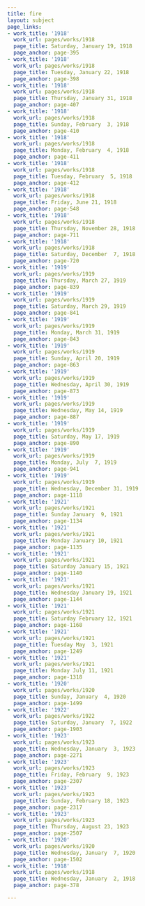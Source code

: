 ```yaml
---
title: fire
layout: subject
page_links:
- work_title: '1918'
  work_url: pages/works/1918
  page_title: Saturday, January 19, 1918
  page_anchor: page-395
- work_title: '1918'
  work_url: pages/works/1918
  page_title: Tuesday, January 22, 1918
  page_anchor: page-398
- work_title: '1918'
  work_url: pages/works/1918
  page_title: Thursday, January 31, 1918
  page_anchor: page-407
- work_title: '1918'
  work_url: pages/works/1918
  page_title: Sunday, February  3, 1918
  page_anchor: page-410
- work_title: '1918'
  work_url: pages/works/1918
  page_title: Monday, February  4, 1918
  page_anchor: page-411
- work_title: '1918'
  work_url: pages/works/1918
  page_title: Tuesday, February  5, 1918
  page_anchor: page-412
- work_title: '1918'
  work_url: pages/works/1918
  page_title: Friday, June 21, 1918
  page_anchor: page-548
- work_title: '1918'
  work_url: pages/works/1918
  page_title: Thursday, November 28, 1918
  page_anchor: page-711
- work_title: '1918'
  work_url: pages/works/1918
  page_title: Saturday, December  7, 1918
  page_anchor: page-720
- work_title: '1919'
  work_url: pages/works/1919
  page_title: Thursday, March 27, 1919
  page_anchor: page-839
- work_title: '1919'
  work_url: pages/works/1919
  page_title: Saturday, March 29, 1919
  page_anchor: page-841
- work_title: '1919'
  work_url: pages/works/1919
  page_title: Monday, March 31, 1919
  page_anchor: page-843
- work_title: '1919'
  work_url: pages/works/1919
  page_title: Sunday, April 20, 1919
  page_anchor: page-863
- work_title: '1919'
  work_url: pages/works/1919
  page_title: Wednesday, April 30, 1919
  page_anchor: page-873
- work_title: '1919'
  work_url: pages/works/1919
  page_title: Wednesday, May 14, 1919
  page_anchor: page-887
- work_title: '1919'
  work_url: pages/works/1919
  page_title: Saturday, May 17, 1919
  page_anchor: page-890
- work_title: '1919'
  work_url: pages/works/1919
  page_title: Monday, July  7, 1919
  page_anchor: page-941
- work_title: '1919'
  work_url: pages/works/1919
  page_title: Wednesday, December 31, 1919
  page_anchor: page-1118
- work_title: '1921'
  work_url: pages/works/1921
  page_title: Sunday January  9, 1921
  page_anchor: page-1134
- work_title: '1921'
  work_url: pages/works/1921
  page_title: Monday January 10, 1921
  page_anchor: page-1135
- work_title: '1921'
  work_url: pages/works/1921
  page_title: Saturday January 15, 1921
  page_anchor: page-1140
- work_title: '1921'
  work_url: pages/works/1921
  page_title: Wednesday January 19, 1921
  page_anchor: page-1144
- work_title: '1921'
  work_url: pages/works/1921
  page_title: Saturday February 12, 1921
  page_anchor: page-1168
- work_title: '1921'
  work_url: pages/works/1921
  page_title: Tuesday May  3, 1921
  page_anchor: page-1249
- work_title: '1921'
  work_url: pages/works/1921
  page_title: Monday July 11, 1921
  page_anchor: page-1318
- work_title: '1920'
  work_url: pages/works/1920
  page_title: Sunday, January  4, 1920
  page_anchor: page-1499
- work_title: '1922'
  work_url: pages/works/1922
  page_title: Saturday, January  7, 1922
  page_anchor: page-1903
- work_title: '1923'
  work_url: pages/works/1923
  page_title: Wednesday, January  3, 1923
  page_anchor: page-2271
- work_title: '1923'
  work_url: pages/works/1923
  page_title: Friday, February  9, 1923
  page_anchor: page-2307
- work_title: '1923'
  work_url: pages/works/1923
  page_title: Sunday, February 18, 1923
  page_anchor: page-2317
- work_title: '1923'
  work_url: pages/works/1923
  page_title: Thursday, August 23, 1923
  page_anchor: page-2507
- work_title: '1920'
  work_url: pages/works/1920
  page_title: Wednesday, January  7, 1920
  page_anchor: page-1502
- work_title: '1918'
  work_url: pages/works/1918
  page_title: Wednesday, January  2, 1918
  page_anchor: page-378

---
```

